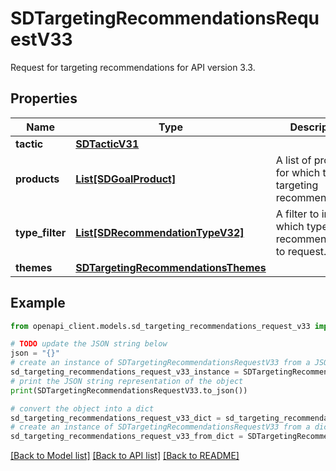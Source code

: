 # SDTargetingRecommendationsRequestV33

Request for targeting recommendations for API version 3.3.

## Properties

Name | Type | Description | Notes
------------ | ------------- | ------------- | -------------
**tactic** | [**SDTacticV31**](SDTacticV31.md) |  | 
**products** | [**List[SDGoalProduct]**](SDGoalProduct.md) | A list of products for which to get targeting recommendations | 
**type_filter** | [**List[SDRecommendationTypeV32]**](SDRecommendationTypeV32.md) | A filter to indicate which types of recommendations to request. | 
**themes** | [**SDTargetingRecommendationsThemes**](SDTargetingRecommendationsThemes.md) |  | [optional] 

## Example

```python
from openapi_client.models.sd_targeting_recommendations_request_v33 import SDTargetingRecommendationsRequestV33

# TODO update the JSON string below
json = "{}"
# create an instance of SDTargetingRecommendationsRequestV33 from a JSON string
sd_targeting_recommendations_request_v33_instance = SDTargetingRecommendationsRequestV33.from_json(json)
# print the JSON string representation of the object
print(SDTargetingRecommendationsRequestV33.to_json())

# convert the object into a dict
sd_targeting_recommendations_request_v33_dict = sd_targeting_recommendations_request_v33_instance.to_dict()
# create an instance of SDTargetingRecommendationsRequestV33 from a dict
sd_targeting_recommendations_request_v33_from_dict = SDTargetingRecommendationsRequestV33.from_dict(sd_targeting_recommendations_request_v33_dict)
```
[[Back to Model list]](../README.md#documentation-for-models) [[Back to API list]](../README.md#documentation-for-api-endpoints) [[Back to README]](../README.md)


